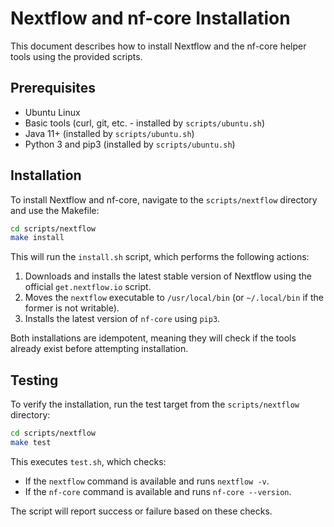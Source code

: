 # Nextflow and nf-core Installation

This document describes how to install Nextflow and the nf-core helper tools using the provided scripts.

## Prerequisites

- Ubuntu Linux
- Basic tools (curl, git, etc. - installed by `scripts/ubuntu.sh`)
- Java 11+ (installed by `scripts/ubuntu.sh`)
- Python 3 and pip3 (installed by `scripts/ubuntu.sh`)

## Installation

To install Nextflow and nf-core, navigate to the `scripts/nextflow` directory and use the Makefile:

```bash
cd scripts/nextflow
make install
```

This will run the `install.sh` script, which performs the following actions:

1.  Downloads and installs the latest stable version of Nextflow using the official `get.nextflow.io` script.
2.  Moves the `nextflow` executable to `/usr/local/bin` (or `~/.local/bin` if the former is not writable).
3.  Installs the latest version of `nf-core` using `pip3`.

Both installations are idempotent, meaning they will check if the tools already exist before attempting installation.

## Testing

To verify the installation, run the test target from the `scripts/nextflow` directory:

```bash
cd scripts/nextflow
make test
```

This executes `test.sh`, which checks:

- If the `nextflow` command is available and runs `nextflow -v`.
- If the `nf-core` command is available and runs `nf-core --version`.

The script will report success or failure based on these checks. 